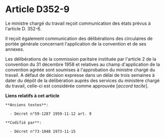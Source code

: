 # Article D352-9

Le ministre chargé du travail reçoit communication des états prévus à l'article D. 352-6.

Il reçoit également communication des délibérations des circulaires de portée générale concernant l'application de la
convention et de ses annexes.

Les délibérations de la commission paritaire instituée par l'article 2 de la convention du 31 décembre 1958 et relatives au
champ d'application de la convention agréée sont soumises à l'approbation du ministre chargé du travail. A défaut de décision
expresse dans un délai de trois semaines à dater du dépôt de la délibération auprès des services du ministère chargé du
travail, celle-ci est considérée comme approuvée [*accord tacite*].

**Liens relatifs à cet article**

	**Anciens textes**:

	  - Décret n°59-1287 1959-11-12 art. 9

	**Codifié par**:

	  - Décret n°73-1048 1973-11-15
